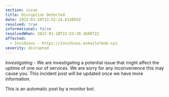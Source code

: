 ```yaml
---
section: issue
title: Disruption Detected
date: 2022-01-28T22:52:24.612855Z
resolved: true
informational: false
resolvedWhen: 2022-01-28T22:53:30.268072Z
affected:
  - Invidious - https://invidious.esmailelbob.xyz
severity: disrupted
---
```

*Investigating* - We are investigating a potential issue that might affect the uptime of one our of services. We are sorry for any inconvenience this may cause you. This incident post will be updated once we have more information.

This is an automatic post by a monitor bot.
        